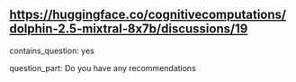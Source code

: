## https://huggingface.co/cognitivecomputations/dolphin-2.5-mixtral-8x7b/discussions/19

contains_question: yes

question_part: Do you have any recommendations